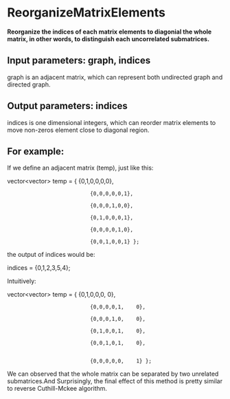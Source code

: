 # ReorganizeMatrixElements
**Reorganize the indices of each matrix elements to diagonial the whole matrix, in other words, to distinguish each uncorrelated submatrices.**

## Input parameters:  graph, indices

graph is an adjacent matrix, which can represent both undirected graph and directed graph.

## Output parameters: indices

indices is one dimensional integers, which can reorder matrix elements to move non-zeros element close to diagonal region.

## For example:

If we define an adjacent matrix (temp), just like this:

vector<vector<float>> temp = { {0,1,0,0,0,0},
  
                               {0,0,0,0,0,1},
  
                               {0,0,0,1,0,0},
  
                               {0,1,0,0,0,1},
  
                               {0,0,0,0,1,0},
  
                               {0,0,1,0,0,1} };

the output of indices would be:

indices = {0,1,2,3,5,4};
  
Intuitively:
  
vector<vector<float>> temp = { {0,1,0,0,0,    0},
  
                               {0,0,0,0,1,    0},
  
                               {0,0,0,1,0,    0},
  
                               {0,1,0,0,1,    0},
  
                               {0,0,1,0,1,    0},
  

                               {0,0,0,0,0,    1} };
We can observed that the whole matrix can be separated by two unrelated submatrices.And Surprisingly, the final effect of this method is pretty similar to reverse Cuthill-Mckee algorithm.
